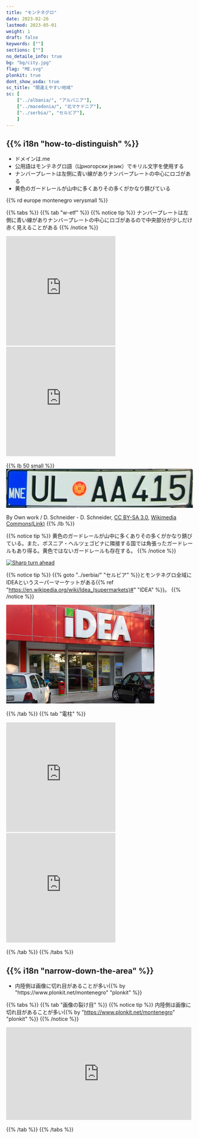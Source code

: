 ```yaml
---
title: "モンテネグロ"
date: 2023-02-26
lastmod: 2023-05-01
weight: 1
draft: false
keywords: [""]
sections: [""]
no_detaile_info: true
bg: "bg/city.jpg"
flag: "ME.svg"
plonkit: true
dont_show_usda: true
sc_title: "間違えやすい地域"
sc: [
    ["../albania/", "アルバニア"],
    ["../macedonia/", "北マケドニア"],
    ["../serbia/", "セルビア"],
    ]
---
```



<div class="main-desciption country-description">
    <h2 class="section-title">{{% i18n "how-to-distinguish" %}}</h2>
    <ul class="rule-list">
        <li>ドメインは<span class="quiz">.me</span></li>
        <li>公用語はモンテネグロ語（Црногорски језик）でキリル文字を使用<span class="quiz">する</span></li>
        <li>ナンバープレートは左側に青い線があり<span class="quiz">ナンバープレートの中心にロゴがある</span></li>
        <li><span class="quiz">黄</span>色のガードレールが山中に多くありその多くがかなり錆びている</li>
    </ul>
    {{% rd europe montenegro verysmall %}}
</div>

{{% tabs  %}}
{{% tab "w-etf" %}}
{{% notice tip %}}
ナンバープレートは左側に青い線があり<span class="quiz">ナンバープレートの中心にロゴがある</span>ので中央部分が少しだけ赤く見えることがある
{{% /notice %}}
<div class="googlemap-if">

<iframe src="https://www.google.com/maps/embed?pb=!4v1683375084514!6m8!1m7!1s-vh25d1nILMywS8MZtJjjw!2m2!1d42.44529716251037!2d19.25800556113811!3f247.13416297673677!4f-16.92737782336809!5f3.0278388476668896" width="295" height="295" style="border:0;" allowfullscreen="" loading="lazy" referrerpolicy="no-referrer-when-downgrade"></iframe>
<iframe src="https://www.google.com/maps/embed?pb=!4v1683375129582!6m8!1m7!1semP_84KiWEIu7mvC718wbA!2m2!1d43.15531973831427!2d18.84540853743735!3f160.20233144409028!4f-16.82774804326057!5f3.3170533390180648" width="295" height="295" style="border:0;" allowfullscreen="" loading="lazy" referrerpolicy="no-referrer-when-downgrade"></iframe>
</div>

{{% lb 50 small %}}
![](2023-05-06-21-09-53.png)

By Own work / D. Schneider - D. Schneider, <a href="https://creativecommons.org/licenses/by-sa/3.0/deed.ja">CC BY-SA 3.0</a>, <a href="https://commons.wikimedia.org/w/index.php?curid=10198828">Wikimedia Commons(Link)</a>
{{% /lb %}}


{{% notice tip %}}
<span class="quiz">黄</span>色のガードレールが山中に多くありその多くがかなり錆びている。また、ボスニア・ヘルツェゴビナに隣接する国では角張ったガードレールもあり得る。<span class="quiz">黄</span>色ではないガードレールも存在する。
{{% /notice %}}

<div class="googlemap-if">
<a data-flickr-embed="true" href="https://www.flickr.com/photos/aligatorpics/9317602276/in/photolist-fcn9x7-ocLbjX-Kb5i2n-xJ1h74-27Ey42H-KcHkQh-2cagJCG-LUNha7-8wKEFe-vM8F6k-2eDVutw-2bfSFwb-AypzQk-8AckMD-gaFt4n-NNHX44-2a4M1yr-dvL5PM-xcwWjQ-YxbXyx-NsJk5n-BVodTG-2575Rw7-NZJhqt-cmXotU-eytPkb-afLJr3-27EyHm8-aaQ5hM-25Y1cte-eNXS1e-28KTxK4-K8ikdB-ZAhhgk-22mg2Nm-8VXvkL-wVG9rE-eysjh6-EQGbvF-eNXRSi-mmDss8-KyKxVG-26dqMkg-23Xaf2n-G6KRCR-HDCabR-YDeYDt-ekhC7D-CsGbJH-24RtYKx" title="Sharp turn ahead"><img src="https://live.staticflickr.com/2852/9317602276_4e5038b97a_z.jpg" width="640" height="428" alt="Sharp turn ahead"/></a><script async src="//embedr.flickr.com/assets/client-code.js" charset="utf-8"></script>
</div>


{{% notice tip %}}
{{% goto "../serbia/" "セルビア" %}}とモンテネグロ全域にIDEAというスーパーマーケットがある{{% ref "https://en.wikipedia.org/wiki/Idea_(supermarkets)#" "IDEA" %}}。
{{% /notice %}}

<div class="googlemap-if unclickable">
<img src="../serbia/idea.png" width="400px">
</div>

{{% /tab  %}}
{{% tab "電柱" %}}
<div class="googlemap-if">
<iframe src="https://www.google.com/maps/embed?pb=!4v1687410851957!6m8!1m7!1sdXaLWQxvfPXilYIjRrm6RQ!2m2!1d42.44425415784994!2d18.68941268106376!3f266.9131462613896!4f25.278302749869994!5f3.3038691676053533" width="295" height="295" style="border:0;" allowfullscreen="" loading="lazy" referrerpolicy="no-referrer-when-downgrade"></iframe>
<iframe src="https://www.google.com/maps/embed?pb=!4v1687411037267!6m8!1m7!1sTO1rwlsI1cr8jiIUDlRqig!2m2!1d42.78007458146075!2d18.9535588031351!3f213.31042868716264!4f24.79054008447116!5f3.325193203789971" width="295" height="295" style="border:0;" allowfullscreen="" loading="lazy" referrerpolicy="no-referrer-when-downgrade"></iframe>
</div>

{{% /tab  %}}
{{% /tabs %}}

<div class="main-desciption area-description">
    <h2 class="section-title">{{% i18n "narrow-down-the-area" %}}</h2>
    <ul class="rule-list">
        <li><span class="quiz">内陸</span>側は画像に切れ目があることが多い{{% by "https://www.plonkit.net/montenegro" "plonkit" %}}</li>
    </ul>
</div>


{{% tabs %}}
{{% tab "画像の裂け目" %}}
{{% notice tip %}}
<span class="quiz">内陸</span>側は画像に切れ目があることが多い{{% by "https://www.plonkit.net/montenegro" "plonkit" %}}
{{% /notice %}}

<div class="googlemap-if">
<iframe src="https://www.google.com/maps/embed?pb=!4v1683375380488!6m8!1m7!1semP_84KiWEIu7mvC718wbA!2m2!1d43.15531973831427!2d18.84540853743735!3f280.12276035190143!4f51.541473005647276!5f1.4464286783584681" width="500" height="250" style="border:0;" allowfullscreen="" loading="lazy" referrerpolicy="no-referrer-when-downgrade"></iframe>
</div>

{{% /tab  %}}
{{% /tabs %}}